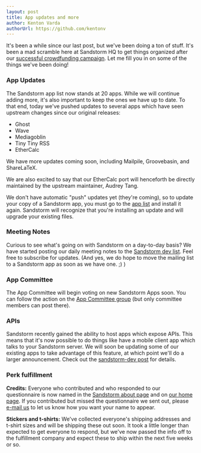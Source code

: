 ```yaml
---
layout: post
title: App updates and more
author: Kenton Varda
authorUrl: https://github.com/kentonv
---
```


It's been a while since our last post, but we've been doing a ton of stuff. It's been a mad scramble here at Sandstorm HQ to get things organized after our [successful crowdfunding campaign](http://igg.me/at/sandstorm). Let me fill you in on some of the things we've been doing!

### App Updates

The Sandstorm app list now stands at 20 apps. While we will continue adding more, it's also important to keep the ones we have up to date. To that end, today we've pushed updates to several apps which have seen upstream changes since our original releases:

* Ghost
* Wave
* Mediagoblin
* Tiny Tiny RSS
* EtherCalc

We have more updates coming soon, including Mailpile, Groovebasin, and ShareLaTeX.

We are also excited to say that our EtherCalc port will henceforth be directly maintained by the upstream maintainer, Audrey Tang.

We don't have automatic "push" updates yet (they're coming), so to update your copy of a Sandstorm app, you must go to the [app list](https://sandstorm.io/apps) and install it again. Sandstorm will recognize that you're installing an update and will upgrade your existing files.

### Meeting Notes

Curious to see what's going on with Sandstorm on a day-to-day basis? We have started posting our daily meeting notes to the [Sandstorm dev list](https://groups.google.com/group/sandstorm-dev). Feel free to subscribe for updates. (And yes, we do hope to move the mailing list to a Sandstorm app as soon as we have one. ;) )

### App Committee

The App Committee will begin voting on new Sandstorm Apps soon. You can follow the action on the [App Committee group](groups.google.com/group/sandstorm-app-committee) (but only committee members can post there).

### APIs

Sandstorm recently gained the ability to host apps which expose APIs. This means that it's now possible to do things like have a mobile client app which talks to your Sandstorm server. We will soon be updating some of our existing apps to take advantage of this feature, at which point we'll do a larger announcement. Check out the [sandstorm-dev post](https://groups.google.com/d/msg/sandstorm-dev/7D6R5kDSyRw/jvDP5Br7AgwJ) for details.

### Perk fulfillment

**Credits:** Everyone who contributed and who responded to our questionnaire is now named in the [Sandstorm about page](https://demo.sandstorm.io/about) and on [our home page](https://sandstorm.io). If you contributed but missed the questionnaire we sent out, please [e-mail us](mailto:support@sandstorm.io) to let us know how you want your name to appear.

**Stickers and t-shirts:** We've collected everyone's shipping addresses and t-shirt sizes and will be shipping these out soon. It took a little longer than expected to get everyone to respond, but we've now passed the info off to the fulfillment company and expect these to ship within the next five weeks or so.
